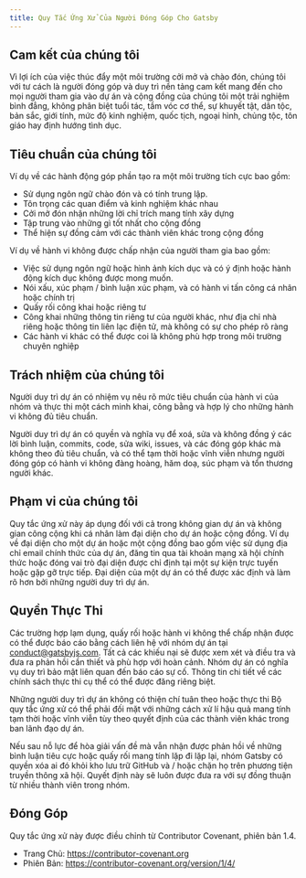 ```yaml
---
title: Quy Tắc Ứng Xử Của Người Đóng Góp Cho Gatsby
---
```


## Cam kết của chúng tôi

Vì lợi ích của việc thúc đẩy một môi trường cởi mở và chào đón, chúng tôi với tư cách là người đóng góp và duy trì nền tảng cam kết mang đến cho mọi người tham gia vào dự án và cộng đồng của chúng tôi một trải nghiệm bình đẳng, không phân biệt tuổi tác, tầm vóc cơ thể, sự khuyết tật, dân tộc, bản sắc, giới tính, mức độ kinh nghiệm, quốc tịch, ngoại hình, chủng tộc, tôn giáo hay định hướng tình dục.

## Tiêu chuẩn của chúng tôi

Ví dụ về các hành động góp phần tạo ra một môi trường tích cực bao gồm:

- Sử dụng ngôn ngữ chào đón và có tính trung lập.
- Tôn trọng các quan điểm và kinh nghiệm khác nhau
- Cởi mở đón nhận những lời chỉ trích mang tính xây dựng
- Tập trung vào những gì tốt nhất cho cộng đồng
- Thể hiện sự đồng cảm với các thành viên khác trong cộng đồng

Ví dụ về hành vi không được chấp nhận của người tham gia bao gồm:

- Việc sử dụng ngôn ngữ hoặc hình ảnh kích dục và có ý định hoặc hành động kích dục không được mong muốn.
- Nói xấu, xúc phạm / bình luận xúc phạm, và có hành vi tấn công cá nhân hoặc chính trị
- Quấy rối công khai hoặc riêng tư
- Công khai những thông tin riêng tư của người khác, như địa chỉ nhà riêng hoặc thông tin liên lạc điện tử, mà không có sự cho phép rõ ràng
- Các hành vi khác có thể được coi là không phù hợp trong môi trường chuyên nghiệp

## Trách nhiệm của chúng tôi

Người duy trì dự án có nhiệm vụ nêu rõ mức tiêu chuẩn của hành vi của nhóm và thực thi một cách minh khai, công bằng và hợp lý cho những hành vi không đủ tiêu chuẩn.

Người duy trì dự án có quyền và nghĩa vụ để xoá, sửa và không đồng ý các lời bình luận, commits, code, sửa wiki, issues, và các đóng góp khác mà không theo đủ tiêu chuẩn, và có thể tạm thời hoặc vĩnh viễn nhưng người đóng góp có hành vi không đàng hoàng, hăm doạ, súc phạm và tổn thương người khác.

## Phạm vi của chúng tôi

Quy tắc ứng xử này áp dụng đối với cả trong không gian dự án và không gian công cộng khi cá nhân làm đại diện cho dự án hoặc cộng đồng. Ví dụ về đại diện cho một dự án hoặc một cộng đồng bao gồm việc sử dụng địa chỉ email chính thức của dự án, đăng tin qua tài khoản mạng xã hội chính thức hoặc đóng vai trò đại diện được chỉ định tại một sự kiện trực tuyến hoặc gặp gỡ trực tiếp. Đại diện của một dự án có thể được xác định và làm rõ hơn bởi những người duy trì dự án.

## Quyền Thực Thi

Các trường hợp lạm dụng, quấy rối hoặc hành vi không thể chấp nhận được có thể được báo cáo bằng cách liên hệ với nhóm dự án tại [conduct@gatsbyjs.com](mailto:conduct@gatsbyjs.com). Tất cả các khiếu nại sẽ được xem xét và điều tra và đưa ra phản hồi cần thiết và phù hợp với hoàn cảnh. Nhóm dự án có nghĩa vụ duy trì bảo mật liên quan đến báo cáo sự cố. Thông tin chi tiết về các chính sách thực thi cụ thể có thể được đăng riêng biệt.

Những người duy trì dự án không có thiện chí tuân theo hoặc thực thi Bộ quy tắc ứng xử có thể phải đối mặt với những cách xử lí hậu quả mang tính tạm thời hoặc vĩnh viễn tùy theo quyết định của các thành viên khác trong ban lãnh đạo dự án.

Nếu sau nỗ lực để hòa giải vấn đề mà vẫn nhận được phản hồi về những bình luận tiêu cực hoặc quấy rối mang tính lặp đi lặp lại, nhóm Gatsby có quyền xóa ai đó khỏi kho lưu trữ GitHub và / hoặc chặn họ trên phương tiện truyền thông xã hội. Quyết định này sẽ luôn được đưa ra với sự đồng thuận từ nhiều thành viên trong nhóm.

## Đóng Góp

Quy tắc ứng xử này được điều chỉnh từ Contributor Covenant, phiên bản 1.4.

- Trang Chủ: https://contributor-covenant.org
- Phiên Bản: https://contributor-covenant.org/version/1/4/
